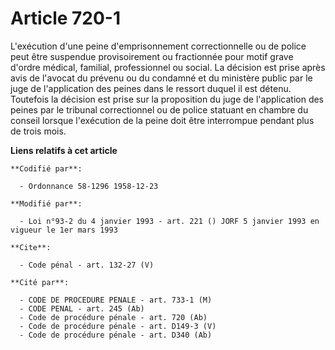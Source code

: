 # Article 720-1

L'exécution d'une peine d'emprisonnement correctionnelle ou de police peut être suspendue provisoirement ou fractionnée pour
motif grave d'ordre médical, familial, professionnel ou social. La décision est prise après avis de l'avocat du prévenu ou du
condamné et du ministère public par le juge de l'application des peines dans le ressort duquel il est détenu. Toutefois la
décision est prise sur la proposition du juge de l'application des peines par le tribunal correctionnel ou de police statuant
en chambre du conseil lorsque l'exécution de la peine doit être interrompue pendant plus de trois mois.

**Liens relatifs à cet article**

	**Codifié par**:

	  - Ordonnance 58-1296 1958-12-23

	**Modifié par**:

	  - Loi n°93-2 du 4 janvier 1993 - art. 221 () JORF 5 janvier 1993 en vigueur le 1er mars 1993

	**Cite**:

	  - Code pénal - art. 132-27 (V)

	**Cité par**:

	  - CODE DE PROCEDURE PENALE - art. 733-1 (M)
	  - CODE PENAL - art. 245 (Ab)
	  - Code de procédure pénale - art. 720 (Ab)
	  - Code de procédure pénale - art. D149-3 (V)
	  - Code de procédure pénale - art. D340 (Ab)
